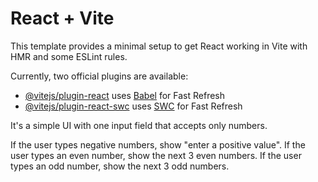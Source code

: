 # React + Vite

This template provides a minimal setup to get React working in Vite with HMR and some ESLint rules.

Currently, two official plugins are available:

- [@vitejs/plugin-react](https://github.com/vitejs/vite-plugin-react/blob/main/packages/plugin-react/README.md) uses [Babel](https://babeljs.io/) for Fast Refresh
- [@vitejs/plugin-react-swc](https://github.com/vitejs/vite-plugin-react-swc) uses [SWC](https://swc.rs/) for Fast Refresh




It's a simple UI with one input field that accepts only numbers.

If the user types negative numbers, show "enter a positive value".
If the user types an even number, show the next 3 even numbers.
If the user types an odd number, show the next 3 odd numbers.
